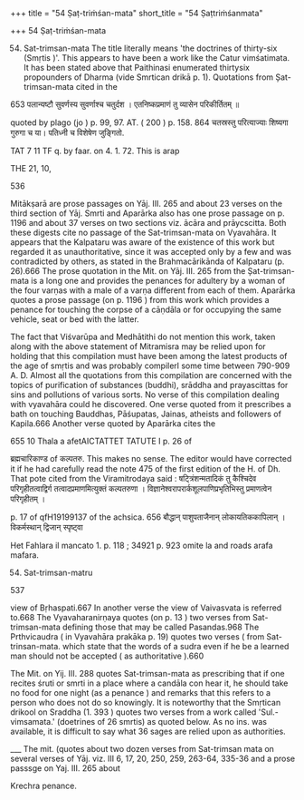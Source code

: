 +++
title = "54 Ṣaṭ-triṁśan-mata"
short_title = "54 Ṣaṭtriṁśanmata"

+++
54 Ṣaṭ-triṁśan-mata


54. Sat-trimsan-mata The title literally means 'the doctrines of thirty-six (Smṛtis )'. This appears to have been a work like the Catur vimśatimata. It has been stated above that Paithinasi enumerated thirtysix propounders of Dharma (vide Smrtican drikā p. 1). Quotations from Șat-trimsan-mata cited in the 

653 पलान्यष्टौ सुवर्णस्य सुवर्णाश्च चतुर्दश । एतनिष्कप्रमाणं तु व्यासेन परिकीर्तितम् ॥ 

quoted by plago (jo ) p. 99, 97. AT. ( 200 ) p. 158. 864 चतस्रस्तु परित्याज्याः शिष्यगा गुरुगा च या। पतिध्नी च विशेषेण जुङ्गितो. 

TAT 7 11 TF q. by faar. on 4. 1. 72. This is arap 

THE 21, 10, 

536 



Mitākṣarā are prose passages on Yāj. III. 265 and about 23 verses on the third section of Yāj. Smrti and Aparārka also has one prose passage on p. 1196 and about 37 verses on two sections viz. ācāra and prāycscitta. Both these digests cite no passage of the Sat-trimsan-mata on Vyavahāra. It appears that the Kalpataru was aware of the existence of this work but regarded it as unauthoritative, since it was accepted only by a few and was contradicted by others, as stated in the Brahmacārikānda of Kalpataru (p. 26).666 The prose quotation in the Mit. on Yāj. III. 265 from the Șat-trimsan-mata is a long one and provides the penances for adultery by a woman of the four varṇas with a male of a varṇa different from each of them. Aparārka quotes a prose passage (on p. 1196 ) from this work which provides a penance for touching the corpse of a cāṇdāla or for occupying the same vehicle, seat or bed with the latter. 

The fact that Viśvarūpa and Medhātithi do not mention this work, taken along with the above statement of Mitramisra may be relied upon for holding that this compilation must have been among the latest products of the age of smṛtis and was probably compilerl some time between 790-909 A. D. Almost all the quotations from this compilation are concerned with the topics of purification of substances (buddhi), srāddha and prayascittas for sins and pollutions of various sorts. No verse of this compilation dealing with vyavahāra could he discovered. One verse quoted from it prescribes a bath on touching Bauddhas, Pāśupatas, Jainas, atheists and followers of Kapila.666 Another verse quoted by Aparārka cites the 

655 10 Thala a afetAICTATTET TATUTE I p. 26 of 

ब्रह्मचारिकाण्ड of कल्पतरु. This makes no sense. The editor would have corrected it if he had carefully read the note 475 of the first edition of the H. of Dh. That pote cited from the Viramitrodaya said : षट्त्रिंशन्मतादिकं तु कैश्चिदेव परिगृहीतत्वाद्विर्ग तत्वादप्रमाणमित्युक्तं कल्पतरुणा । विज्ञानेश्वरापरार्कशूलपाणिप्रभृतिभिस्तु प्रमाणत्वेन परिगृहीतम् । 

p. 17 of qfH19199137 of the achsica. 656 बौद्धान् पाशुपताजैनान् लोकायतिककापिलान् । विकर्मस्थान् द्विजान् स्पृष्ट्वा 

Het Fahlara il mancato 1. p. 118 ; 34921 p. 923 omite la and roads arafa mafara. 

54. Sat-trimsan-matru 

537 

view of Bṛhaspati.667 In another verse the view of Vaivasvata is referred to.668 The Vyavaharanirṇaya quotes (on p. 13 ) two verses from Sat-trimsan-mata defining those that may be called Pasandas.968 The Prthvicaudra ( in Vyavahāra prakāka p. 19) quotes two verses ( from Sat-trinsan-mata. which state that the words of a sudra even if he be a learned man should not be accepted ( as authoritative ).660 

The Mit. on Yij. III. 288 quotes Sat-trimsan-mata as prescribing that if one recites śruti or smrti in a place where a candāla con hear it, he should take no food for one night (as a penance ) and remarks that this refers to a person who does not do so knowingly. It is noteworthy that the Smṛtican drikool on Sraddha (1. 393 ) quotes two verses from a work called 'Sul.-vimsamata.' (doetrines of 26 smrtis) as quoted below. As no ins. was available, it is difficult to say what 36 sages are relied upon as authorities. 

___ The mit. (quotes about two dozen verses from Sat-trimsan mata on several verses of Yāj. viz. III 6, 17, 20, 250, 259, 263-64, 335-36 and a prose passsge on Yaj. III. 265 about 

Krechra penance. 
